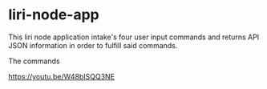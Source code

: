 # liri-node-app

This liri node application intake's four user input commands and returns API JSON information in order to fulfill said commands.  

The commands 

https://youtu.be/W48bISQQ3NE

